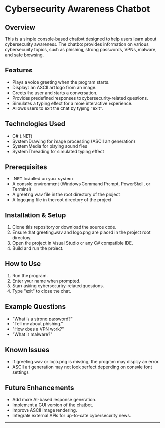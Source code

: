 # Cybersecurity Awareness Chatbot

## Overview
This is a simple console-based chatbot designed to help users learn about cybersecurity awareness. The chatbot provides information on various cybersecurity topics, such as phishing, strong passwords, VPNs, malware, and safe browsing.

## Features
- Plays a voice greeting when the program starts.
- Displays an ASCII art logo from an image.
- Greets the user and starts a conversation.
- Provides predefined responses to cybersecurity-related questions.
- Simulates a typing effect for a more interactive experience.
- Allows users to exit the chat by typing "exit".

## Technologies Used
- C# (.NET)
- System.Drawing for image processing (ASCII art generation)
- System.Media for playing sound files
- System.Threading for simulated typing effect

## Prerequisites
- .NET installed on your system
- A console environment (Windows Command Prompt, PowerShell, or Terminal)
- A greeting.wav file in the root directory of the project
- A logo.png file in the root directory of the project

## Installation & Setup
1. Clone this repository or download the source code.
2. Ensure that greeting.wav and logo.png are placed in the project root directory.
3. Open the project in Visual Studio or any C# compatible IDE.
4. Build and run the project.

## How to Use
1. Run the program.
2. Enter your name when prompted.
3. Start asking cybersecurity-related questions.
4. Type "exit" to close the chat.

## Example Questions
- "What is a strong password?"
- "Tell me about phishing."
- "How does a VPN work?"
- "What is malware?"

## Known Issues
- If greeting.wav or logo.png is missing, the program may display an error.
- ASCII art generation may not look perfect depending on console font settings.

## Future Enhancements
- Add more AI-based response generation.
- Implement a GUI version of the chatbot.
- Improve ASCII image rendering.
- Integrate external APIs for up-to-date cybersecurity news.

---
